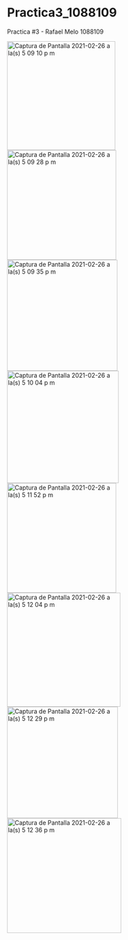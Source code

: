# Practica3_1088109
Practica #3 -  Rafael Melo 1088109

<img width="254" alt="Captura de Pantalla 2021-02-26 a la(s) 5 09 10 p  m" src="https://user-images.githubusercontent.com/49174284/109366952-260aae00-786b-11eb-82ac-4643d3b2a2e4.png">

<img width="256" alt="Captura de Pantalla 2021-02-26 a la(s) 5 09 28 p  m" src="https://user-images.githubusercontent.com/49174284/109366954-26a34480-786b-11eb-97d5-f09762be5b57.png">

<img width="259" alt="Captura de Pantalla 2021-02-26 a la(s) 5 09 35 p  m" src="https://user-images.githubusercontent.com/49174284/109366955-273bdb00-786b-11eb-969f-7e257ae5840c.png">

<img width="262" alt="Captura de Pantalla 2021-02-26 a la(s) 5 10 04 p  m" src="https://user-images.githubusercontent.com/49174284/109366956-273bdb00-786b-11eb-8c2e-ca5ed51062e7.png">

<img width="256" alt="Captura de Pantalla 2021-02-26 a la(s) 5 11 52 p  m" src="https://user-images.githubusercontent.com/49174284/109366957-273bdb00-786b-11eb-819b-241d3906cf44.png">

<img width="266" alt="Captura de Pantalla 2021-02-26 a la(s) 5 12 04 p  m" src="https://user-images.githubusercontent.com/49174284/109366959-27d47180-786b-11eb-913a-1cbd184f4d89.png">

<img width="260" alt="Captura de Pantalla 2021-02-26 a la(s) 5 12 29 p  m" src="https://user-images.githubusercontent.com/49174284/109366961-27d47180-786b-11eb-9b27-f333b174d674.png">

<img width="268" alt="Captura de Pantalla 2021-02-26 a la(s) 5 12 36 p  m" src="https://user-images.githubusercontent.com/49174284/109366962-286d0800-786b-11eb-9381-bf695d9547f2.png">
